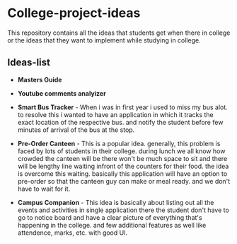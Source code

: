 # College-project-ideas

This repository contains all the ideas that students get when there in college or the ideas that they want to implement while studying in college.

## Ideas-list
- **Masters Guide**

-  **Youtube comments analyizer**
 
- **Smart Bus Tracker** - When i was in first year i used to miss my bus alot. to resolve this i wanted to have an application in which it tracks the exact location of the respective bus. and notify the student before few minutes of arrival of the bus at the stop.

- **Pre-Order Canteen** - This is a popular idea. generally, this problem is faced by lots of students in their college. during lunch we all know how crowded the canteen will be there won't be much space to sit and there will be lengthy line waiting infront of the counters
  for their food. the idea is overcome this waiting. basically this application will have an option to pre-order so that the canteen guy can make or meal ready. and we don't have to wait for it.

- **Campus Companion** - This idea is basically about listing out all the events and activities in single application there the student don't have to go to notice board and have a clear picture of everything that's happening in the college. and few additional features as well like attendence, marks, etc. with good UI.
